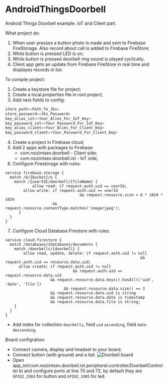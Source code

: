 # AndroidThingsDoorbell
Android Things Doorbell example. IoT and Client part.

What project do:
1. When user presses a button photo is made and sent to Firebase FireStorage. Also record about call is added to Firebase FireStore;
2. While button is pressed LED is on;
3. While button is pressed doorbell ring sound is played cyclically.
4. Client app gets an update from Firebase FireStore in real time and displayes records in list.

To compile project:
1. Create a keystore file for project;
2. Create a local.properties file in root project;
3. Add next fields to config:
```gradle
store_path=<Path_To_Jks>
store_password=<Jks_Password>
key_alias_iot=<Your_Alies_For_IoT_Key>
key_password_iot=<Your_Password_For_IoT_Key>
key_alias_client=<Your_Alies_For_Client_Key>
key_password_client=<Your_Password_For_Client_Key>
```
4. Create a project in Firebase cloud;
5. Add 2 apps with packages to Firebase:
    * com.nsizintsev.doorbell - Client side;
    * com.nsizintsev.doorbell.iot - IoT side;
6. Configure Firestorage with rules:
```Firebase
service firebase.storage {
  match /b/{bucket}/o {
    match /{userId}/doorbell/{fileName} {
    		allow read: if request.auth.uid == userId;        
        allow write: if request.auth.uid == userId
        						 && request.resource.size < 8 * 1024 * 1024
                     && request.resource.contentType.matches('image/jpeg');
      }
  }
}
```
7. Configure Cloud Database Firestore with rules:
```Firebase
service cloud.firestore {
  match /databases/{database}/documents {
    match /doorbells/{doorbell} {
    	allow read, update, delete: if request.auth.uid != null
      														&& request.auth.uid == resource.data.uid;
      allow create: if request.auth.uid != null
      						  && request.auth.uid == request.resource.data.uid                   
                    && request.resource.data.keys().hasAll(['uid', 'date', 'file'])
             			  && request.resource.data.size() == 3
                    && request.resource.data.uid is string
                    && request.resource.data.date is timestamp
                    && request.resource.data.file is string;       
    }
  }
}
```
   * Add index for collection `doorbells`, field `uid` `ascending`, field `date` `descending`.  
  
  Board configration:
  * Connect camera, display and headset to your board.
  * Connect button (with ground) and a led.
  ![Doorbell board](https://i.imgur.com/gmOlPDK.jpg)
  * Open app_iot/com.nsizintsev.doorbell.iot.peripheral.controller/DoorbellController.kt and configure ports at line 70 and 72, by default they are `GPIO2_IO03` for button and `GPIO2_IO05` for led.
  
